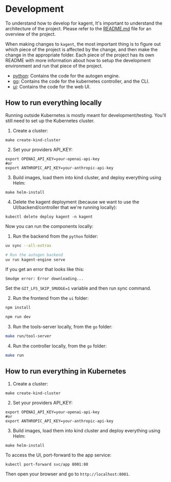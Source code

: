 # Development

To understand how to develop for kagent, It's important to understand the architecture of the project. Please refer to the [README.md](README.md#architecture) file for an overview of the project.

When making changes to `kagent`, the most important thing is to figure out which piece of the project is affected by the change, and then make the change in the appropriate folder. Each piece of the project has its own README with more information about how to setup the development environment and run that piece of the project.

- [python](python): Contains the code for the autogen engine.
- [go](go): Contains the code for the kubernetes controller, and the CLI.
- [ui](ui): Contains the code for the web UI.


## How to run everything locally

Running outside Kubernetes is mostly meant for development/testing. You'll still need to set up the Kubernetes cluster.

1. Create a cluster:

```shell
make create-kind-cluster
```

2. Set your providers API_KEY:

```shell
export OPENAI_API_KEY=your-openai-api-key
#or
export ANTHROPIC_API_KEY=your-anthropic-api-key
```

3. Build images, load them into kind cluster, and deploy everything using Helm:

```shell
make helm-install
```

4. Delete the kagent deployment (because we want to use the UI/backend/controller that we're running locally):

```shell
kubectl delete deploy kagent -n kagent
```

Now you can run the components locally:

1. Run the backend from the `python` folder:

```bash
uv sync --all-extras

# Run the autogen backend
uv run kagent-engine serve
```

If you get an error that looks like this:

```
Smudge error: Error downloading...
```

Set the `GIT_LFS_SKIP_SMUDGE=1` variable and then run sync command.

2. Run the frontend from the `ui` folder:

```bash
npm install

npm run dev
```

3. Run the tools-server locally, from the `go` folder:

```bash
make run/tool-server
```

4. Run the controller locally, from the `go` folder:

```bash
make run 
```
## How to run everything in Kubernetes

1. Create a cluster:

```shell
make create-kind-cluster
```

2. Set your providers API_KEY:

```shell
export OPENAI_API_KEY=your-openai-api-key
#or
export ANTHROPIC_API_KEY=your-anthropic-api-key
```

3. Build images, load them into kind cluster and deploy everything using Helm:

```shell
make helm-install
```

To access the UI, port-forward to the app service:

```shell
kubectl port-forward svc/app 8001:80
```

Then open your browser and go to `http://localhost:8001`.

